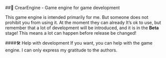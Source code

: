 ##🍧 CrearEngine - Game engine for game development

This game engine is intended primarily for me. But someone
does not prohibit you from using it. At the moment they can already
It’s ok to use, but remember that a lot of development will be introduced,
and it is in the **Beta** stage! This means a lot can happen before release
be changed!

####🛠 Help with development
If you want, you can help with the game engine.
I can only express my gratitude to the authors.
